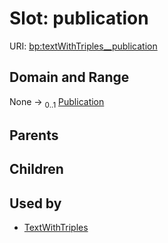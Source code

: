 
# Slot: publication




URI: [bp:textWithTriples__publication](http://w3id.org/ontogpt/biological-process-templatetextWithTriples__publication)


## Domain and Range

None &#8594;  <sub>0..1</sub> [Publication](Publication.md)

## Parents


## Children


## Used by

 * [TextWithTriples](TextWithTriples.md)
